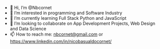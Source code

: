 - 👋 Hi, I’m @Nbcornet
- 👀 I’m interested in programming and Software Industry
- 🌱 I’m currently learning Full Stack Python and JavaScript
- 💞️ I’m looking to collaborate on App Development Projects, Web Design and Data Science
- 📫 How to reach me: nbcornet@gmail.com or https://www.linkedin.com/in/nicobasualdocornet/
